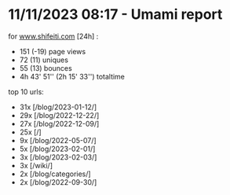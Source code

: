 # 11/11/2023 08:17 - Umami report
for www.shifeiti.com [24h] :

 - 151 (-19) page views
 - 72 (11) uniques
 - 55 (13) bounces
 - 4h 43' 51'' (2h 15' 33'') totaltime


top 10 urls:
 - 31x [/blog/2023-01-12/]
 - 29x [/blog/2022-12-22/]
 - 27x [/blog/2022-12-09/]
 - 25x [/]
 - 9x [/blog/2022-05-07/]
 - 5x [/blog/2023-02-01/]
 - 3x [/blog/2023-02-03/]
 - 3x [/wiki/]
 - 2x [/blog/categories/]
 - 2x [/blog/2022-09-30/]


